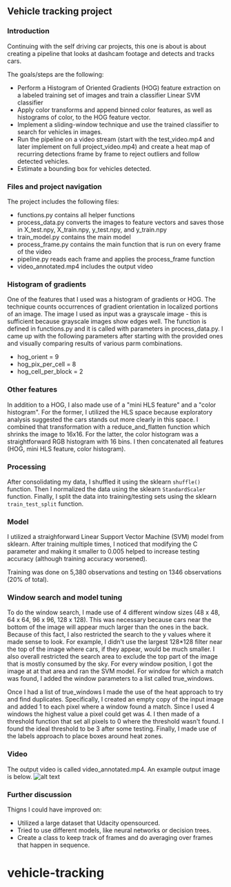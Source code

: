## Vehicle tracking project

### Introduction 
Continuing with the self driving car projects, this one is about is about creating a pipeline that looks at dashcam footage and detects and tracks cars. 

The goals/steps are the following:
* Perform a Histogram of Oriented Gradients (HOG) feature extraction on a labeled training set of images and train a classifier Linear SVM classifier
* Apply color transforms and append binned color features, as well as histograms of color, to the HOG feature vector. 
* Implement a sliding-window technique and use the trained classifier to search for vehicles in images.
* Run the pipeline on a video stream (start with the test_video.mp4 and later implement on full project_video.mp4) and create a heat map of recurring detections frame by frame to reject outliers and follow detected vehicles.
* Estimate a bounding box for vehicles detected.


[//]: # (Image References)
[image1]: ./output_image/output_image.png "Output image"



### Files and project navigation 
The project includes the following files:
* functions.py contains all helper functions
* process_data.py converts the images to feature vectors and saves those in X_test.npy, X_train.npy, y_test.npy, and y_train.npy
* train_model.py contains the main model
* process_frame.py contains the main function that is run on every frame of the video
* pipeline.py reads each frame and applies the process_frame function
* video_annotated.mp4 includes the output video


### Histogram of gradients
One of the features that I used was a histogram of gradients or HOG. The technique counts occurrences of gradient orientation in localized portions of an image. The image I used as input was a grayscale image - this is sufficient because grayscale images show edges well. The function is defined in functions.py and it is called with parameters in process_data.py. I came up with the following parameters after starting with the provided ones and visually comparing results of various parm combinations. 
* hog_orient = 9
* hog_pix_per_cell = 8
* hog_cell_per_block = 2


### Other features
In addition to a HOG, I also made use of a "mini HLS feature" and a "color histogram". For the former, I utilized the HLS space because exploratory analysis suggested the cars stands out more clearly in this space. I combined that transformation with a reduce_and_flatten function which shrinks the image to 16x16. For the latter, the color histogram was a straightforward RGB histogram with 16 bins. I then concatenated all features (HOG, mini HLS feature, color histogram).

### Processing
After consolidating my data, I shuffled it using the sklearn `shuffle()` function. Then I normalized the data using the sklearn `StandardScaler` function. Finally, I split the data into training/testing sets using the sklearn `train_test_split` function.

### Model
I utilized a straighforward Linear Support Vector Machine (SVM) model from sklearn. After training multiple times, I noticed that modifying the C parameter and making it smaller to 0.005 helped to increase testing accuracy (although training accuracy worsened).

Training was done on 5,380 observations and testing on 1346 observations (20% of total).

### Window search and model tuning
To do the window search, I made use of 4 different window sizes (48 x 48, 64 x 64, 96 x 96, 128 x 128). This was necessary because cars near the bottom of the image will appear much larger than the ones in the back. Because of this fact, I also restricted the search to the y values where it made sense to look. For example, I didn't use the largest 128*128 filter near the top of the image where cars, if they appear, would be much smaller. I also overall restricted the search area to exclude the top part of the image that is mostly consumed by the sky. For every window position, I got the image at at that area and ran the SVM model. For window for which a match was found, I added the window parameters to a list called true_windows. 

Once I had a list of true_windows I made the use of the heat approach to try and find duplicates. Specifically, I created an empty copy of the input image and added 1 to each pixel where a window found a match. Since I used 4 windows the highest value a pixel could get was 4. I then made of a threshold function that set all pixels to 0 where the threshold wasn't found. I found the ideal threshold to be 3 after some testing. Finally, I made use of the labels approach to place boxes around heat zones.

### Video 
The output video is called video_annotated.mp4. An example output image is below. 
![alt text][image1]


### Further discussion 
Thigns I could have improved on:
* Utilized a large dataset that Udacity opensourced.
* Tried to use different models, like neural networks or decision trees.
* Create a class to keep track of frames and do averaging over frames that happen in sequence.










# vehicle-tracking
